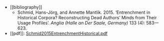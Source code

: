- [[bibliography]]
	- Schmid, Hans-Jörg, and Annette Mantlik. 2015. ‘Entrenchment in Historical Corpora? Reconstructing Dead Authors’ Minds from Their Usage Profiles’. *Anglia (Halle an Der Saale, Germany)* 133 (4): 583—623.
- [[pdf]]: [Schmid2015EntrenchmentHistorical.pdf](../assets/Schmid2015EntrenchmentHistorical_1684829585604_0.pdf)